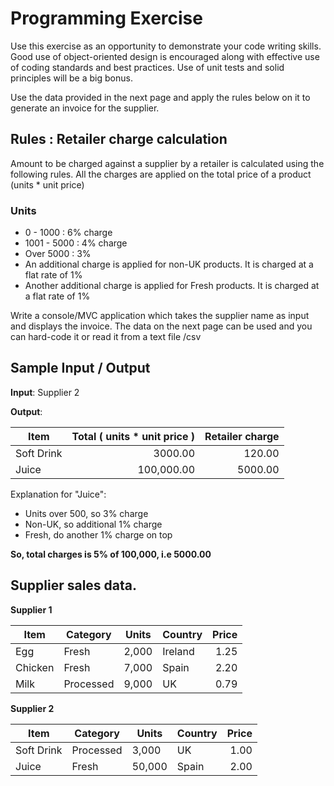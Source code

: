 # Programming Exercise

Use this exercise as an opportunity to demonstrate your code writing skills. Good use of object-oriented design is encouraged along with effective use of coding standards and best practices. Use of unit tests and solid principles will be a big bonus.

Use the data provided in the next page and apply the rules below on it to generate an invoice for the supplier.

## Rules : Retailer charge calculation

Amount to be charged against a supplier by a retailer is calculated using the following rules. All the charges are applied on the total price of a product (units * unit price)

### Units
- 0 - 1000  :  6% charge
- 1001 - 5000 :  4% charge
- Over 5000 :  3%
- An additional charge is applied for non-UK products. It is charged at a flat rate of 1% 
- Another additional charge is applied for Fresh products. It is charged at a flat rate of 1%

Write a console/MVC application which takes the supplier name as input and displays the invoice. The data on the next page can be used and you can hard-code it or read it from a text file /csv

## Sample Input / Output

**Input**: Supplier 2

**Output**:

|Item      |Total ( units * unit price )|Retailer charge|
|----------|---------:|------:|
|Soft Drink|3000.00   |120.00 |
|Juice     |100,000.00|5000.00|

Explanation for "Juice":
  - Units over 500, so 3% charge 
  - Non-UK, so additional 1% charge
  - Fresh, do another 1% charge on top

**So, total charges is 5% of 100,000, i.e 5000.00**

## Supplier sales data.

**Supplier 1**

|Item|Category|Units|Country|Price|
|----|--------|-----|-------|----:|
|Egg |Fresh   |2,000 |Ireland|1.25 |
|Chicken|Fresh|7,000|Spain|2.20|
|Milk|Processed|9,000|UK|0.79|

**Supplier 2**

|Item|Category|Units|Country|Price|
|----|--------|-----|-------|----:|
|Soft Drink|Processed|3,000|UK|1.00|
|Juice|Fresh|50,000|Spain|2.00|
